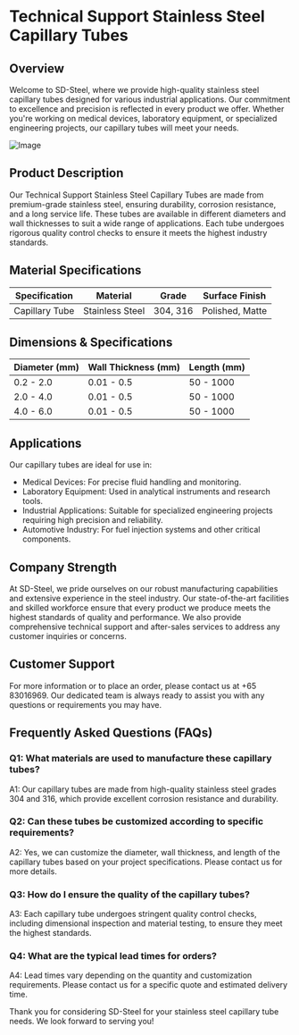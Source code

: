 # Technical Support Stainless Steel Capillary Tubes

## Overview

Welcome to SD-Steel, where we provide high-quality stainless steel capillary tubes designed for various industrial applications. Our commitment to excellence and precision is reflected in every product we offer. Whether you're working on medical devices, laboratory equipment, or specialized engineering projects, our capillary tubes will meet your needs.

![Image](https://github.com/user-attachments/assets/2567258e-e124-4816-932d-1809bd27ef0b)

## Product Description

Our Technical Support Stainless Steel Capillary Tubes are made from premium-grade stainless steel, ensuring durability, corrosion resistance, and a long service life. These tubes are available in different diameters and wall thicknesses to suit a wide range of applications. Each tube undergoes rigorous quality control checks to ensure it meets the highest industry standards.

## Material Specifications

| **Specification** | **Material** | **Grade** | **Surface Finish** |
|-------------------|--------------|-----------|--------------------|
| Capillary Tube    | Stainless Steel | 304, 316   | Polished, Matte    |

## Dimensions & Specifications

| **Diameter (mm)** | **Wall Thickness (mm)** | **Length (mm)** |
|-------------------|-------------------------|-----------------|
| 0.2 - 2.0         | 0.01 - 0.5              | 50 - 1000       |
| 2.0 - 4.0         | 0.01 - 0.5              | 50 - 1000       |
| 4.0 - 6.0         | 0.01 - 0.5              | 50 - 1000       |

## Applications

Our capillary tubes are ideal for use in:

- Medical Devices: For precise fluid handling and monitoring.
- Laboratory Equipment: Used in analytical instruments and research tools.
- Industrial Applications: Suitable for specialized engineering projects requiring high precision and reliability.
- Automotive Industry: For fuel injection systems and other critical components.

## Company Strength

At SD-Steel, we pride ourselves on our robust manufacturing capabilities and extensive experience in the steel industry. Our state-of-the-art facilities and skilled workforce ensure that every product we produce meets the highest standards of quality and performance. We also provide comprehensive technical support and after-sales services to address any customer inquiries or concerns.

## Customer Support

For more information or to place an order, please contact us at +65 83016969. Our dedicated team is always ready to assist you with any questions or requirements you may have.

## Frequently Asked Questions (FAQs)

### Q1: What materials are used to manufacture these capillary tubes?
A1: Our capillary tubes are made from high-quality stainless steel grades 304 and 316, which provide excellent corrosion resistance and durability.

### Q2: Can these tubes be customized according to specific requirements?
A2: Yes, we can customize the diameter, wall thickness, and length of the capillary tubes based on your project specifications. Please contact us for more details.

### Q3: How do I ensure the quality of the capillary tubes?
A3: Each capillary tube undergoes stringent quality control checks, including dimensional inspection and material testing, to ensure they meet the highest standards.

### Q4: What are the typical lead times for orders?
A4: Lead times vary depending on the quantity and customization requirements. Please contact us for a specific quote and estimated delivery time.

Thank you for considering SD-Steel for your stainless steel capillary tube needs. We look forward to serving you!